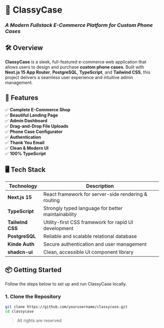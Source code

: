 # 📱 ClassyCase  
### _A Modern Fullstack E-Commerce Platform for Custom Phone Cases_

## 🛠 Overview  

**ClassyCase** is a sleek, full-featured e-commerce web application that allows users to design and purchase **custom phone cases**. Built with **Next.js 15 App Router**, **PostgreSQL**, **TypeScript**, and **Tailwind CSS**, this project delivers a seamless user experience and intuitive admin management.  


## 🚀 Features  

✅ **Complete E-Commerce Shop**  
✅ **Beautiful Landing Page**  
✅ **Admin Dashboard**  
✅ **Drag-and-Drop File Uploads**  
✅ **Phone Case Configurator**  
✅ **Authentication**  
✅ **Thank You Email**  
✅ **Clean & Modern UI**  
✅ **100% TypeScript**  



## 🖥️ Tech Stack  

| Technology      | Description                                          |
|-----------------|------------------------------------------------------|
| **Next.js 15**  | React framework for server-side rendering & routing  |
| **TypeScript**  | Strongly typed language for better maintainability   |
| **Tailwind CSS**| Utility-first CSS framework for rapid UI development |
| **PostgreSQL**  | Reliable and scalable relational database            |
| **Kinde Auth**  | Secure authentication and user management            |
| **shadcn-ui**   | Clean, accessible UI component library               |


## 📦 Getting Started  

Follow the steps below to set up and run ClassyCase locally.

### 1. Clone the Repository  
```bash
git clone https://github.com/yourusername/classycase.git  
cd classycase
```

> All rights are reserved
